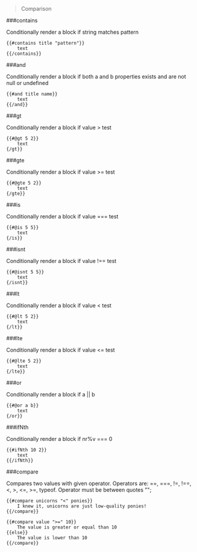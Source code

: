 > Comparison

###contains

Conditionally render a block if string matches pattern

    {{#contains title "pattern"}}
        text
    {{/contains}}

###and

Conditionally render a block if both a and b properties exists and are not null or undefined

    {{#and title name}}
        text
    {{/and}}

###gt

Conditionally render a block if value > test

    {{#@gt 5 2}}
        text
    {/gt}}

###gte

Conditionally render a block if value >= test

    {{#@gte 5 2}}
        text
    {/gte}}

###is

Conditionally render a block if value === test

    {{#@is 5 5}}
        text
    {/is}}

###isnt

Conditionally render a block if value !== test

    {{#@isnt 5 5}}
        text
    {/isnt}}

###lt

Conditionally render a block if value < test

    {{#@lt 5 2}}
        text
    {/lt}}

###lte

Conditionally render a block if value <= test

    {{#@lte 5 2}}
        text
    {/lte}}

###or

Conditionally render a block if a || b

    {{#@or a b}}
        text
    {/or}}

###ifNth

Conditionally render a block if nr%v === 0

    {{#ifNth 10 2}}
        text
    {{/ifNth}}

###compare 

Compares two values with given operator. Operators are: ==, ===, !=, !==, <, >, <=, >=, typeof. Operator must be between quotes "";

    {{#compare unicorns "<" ponies}}
        I knew it, unicorns are just low-quality ponies!
    {{/compare}}

    {{#compare value ">=" 10}}
        The value is greater or equal than 10
    {{else}}
        The value is lower than 10
    {{/compare}}













